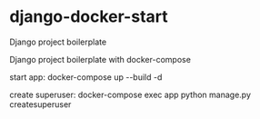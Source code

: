 # django-docker-start
Django project boilerplate

Django project boilerplate with docker-compose

start app:
docker-compose up --build -d

create superuser:
docker-compose exec app python manage.py createsuperuser
